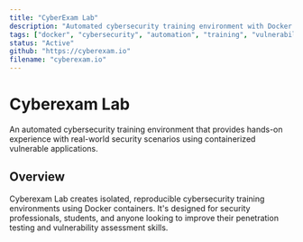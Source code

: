 ```yaml
---
title: "CyberExam Lab"
description: "Automated cybersecurity training environment with Docker containers and vulnerability scenarios"
tags: ["docker", "cybersecurity", "automation", "training", "vulnerability-assessment"]
status: "Active"
github: "https://cyberexam.io"
filename: "cyberexam.io"
---
```


# Cyberexam Lab

An automated cybersecurity training environment that provides hands-on experience with real-world security scenarios using containerized vulnerable applications.

<!--more-->

## Overview

Cyberexam Lab creates isolated, reproducible cybersecurity training environments using Docker containers. It's designed for security professionals, students, and anyone looking to improve their penetration testing and vulnerability assessment skills.
